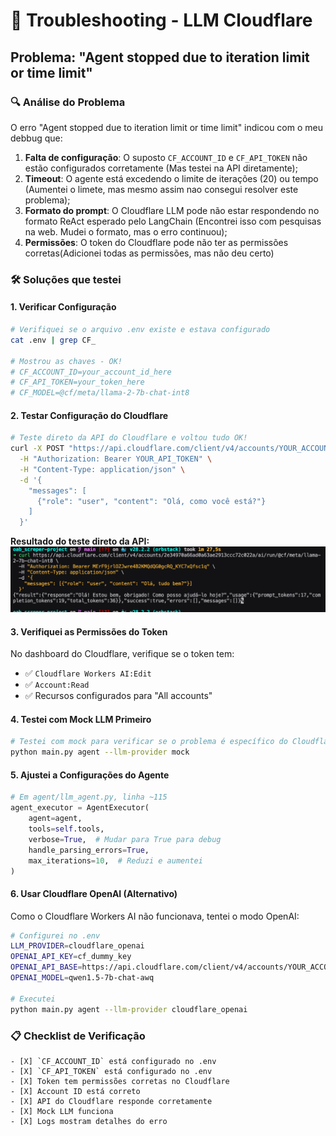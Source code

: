 # 🔧 Troubleshooting - LLM Cloudflare

## Problema: "Agent stopped due to iteration limit or time limit"

### 🔍 Análise do Problema

O erro "Agent stopped due to iteration limit or time limit" indicou com o meu debbug que:

1. **Falta de configuração**: O suposto `CF_ACCOUNT_ID` e `CF_API_TOKEN` não estão configurados corretamente (Mas testei na API diretamente);
2. **Timeout**: O agente está excedendo o limite de iterações (20) ou tempo (Aumentei o limete, mas mesmo assim nao consegui resolver este problema);
3. **Formato do prompt**: O Cloudflare LLM pode não estar respondendo no formato ReAct esperado pelo LangChain (Encontrei isso com pesquisas na web. Mudei o formato, mas o erro continuou);
4. **Permissões**: O token do Cloudflare pode não ter as permissões corretas(Adicionei todas as permissões, mas não deu certo)

### 🛠️ Soluções que testei

#### 1. Verificar Configuração

```bash
# Verifiquei se o arquivo .env existe e estava configurado
cat .env | grep CF_

# Mostrou as chaves - OK!
# CF_ACCOUNT_ID=your_account_id_here
# CF_API_TOKEN=your_token_here
# CF_MODEL=@cf/meta/llama-2-7b-chat-int8
```

#### 2. Testar Configuração do Cloudflare

```bash
# Teste direto da API do Cloudflare e voltou tudo OK!
curl -X POST "https://api.cloudflare.com/client/v4/accounts/YOUR_ACCOUNT_ID/ai/run/@cf/meta/llama-2-7b-chat-int8" \
  -H "Authorization: Bearer YOUR_API_TOKEN" \
  -H "Content-Type: application/json" \
  -d '{
    "messages": [
      {"role": "user", "content": "Olá, como você está?"}
    ]
  }'
```

**Resultado do teste direto da API:**
![Teste API Cloudflare](docs/images/terminalAPI.jpeg)

#### 3. Verifiquei as Permissões do Token

No dashboard do Cloudflare, verifique se o token tem:

- ✅ `Cloudflare Workers AI:Edit`
- ✅ `Account:Read`
- ✅ Recursos configurados para "All accounts"

#### 4. Testei com Mock LLM Primeiro

```bash
# Testei com mock para verificar se o problema é específico do Cloudflare
python main.py agent --llm-provider mock
```

#### 5. Ajustei a Configurações do Agente

```python
# Em agent/llm_agent.py, linha ~115
agent_executor = AgentExecutor(
    agent=agent,
    tools=self.tools,
    verbose=True,  # Mudar para True para debug
    handle_parsing_errors=True,
    max_iterations=10,  # Reduzi e aumentei
)
```

#### 6. Usar Cloudflare OpenAI (Alternativo)

Como o Cloudflare Workers AI não funcionava, tentei o modo OpenAI:

```bash
# Configurei no .env
LLM_PROVIDER=cloudflare_openai
OPENAI_API_KEY=cf_dummy_key
OPENAI_API_BASE=https://api.cloudflare.com/client/v4/accounts/YOUR_ACCOUNT_ID/ai/openai/v1
OPENAI_MODEL=qwen1.5-7b-chat-awq

# Executei
python main.py agent --llm-provider cloudflare_openai
```

### 📋 Checklist de Verificação

```
- [X] `CF_ACCOUNT_ID` está configurado no .env
- [X] `CF_API_TOKEN` está configurado no .env
- [X] Token tem permissões corretas no Cloudflare
- [X] Account ID está correto
- [X] API do Cloudflare responde corretamente
- [X] Mock LLM funciona
- [X] Logs mostram detalhes do erro
```
